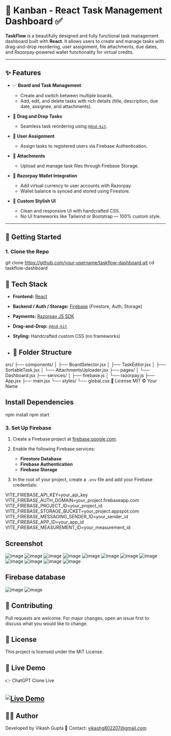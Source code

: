# 🧠 Kanban - React Task Management Dashboard ✅

**TaskFlow** is a beautifully designed and fully functional task management dashboard built with **React**. It allows users to create and manage tasks with drag-and-drop reordering, user assignment, file attachments, due dates, and Razorpay-powered wallet functionality for virtual credits.

---

## ✨ Features

- ✅ **Board and Task Management**
  - Create and switch between multiple boards.
  - Add, edit, and delete tasks with rich details (title, description, due date, assignee, and attachments).

- 🧲 **Drag and Drop Tasks**
  - Seamless task reordering using [`@dnd-kit`](https://github.com/clauderic/dnd-kit).

- 👥 **User Assignment**
  - Assign tasks to registered users via Firebase Authentication.

- 📎 **Attachments**
  - Upload and manage task files through Firebase Storage.

- 💸 **Razorpay Wallet Integration**
  - Add virtual currency to user accounts with Razorpay.
  - Wallet balance is synced and stored using Firestore.

- 🎨 **Custom Stylish UI**
  - Clean and responsive UI with handcrafted CSS.
  - No UI frameworks like Tailwind or Bootstrap — 100% custom style.

---

## 🚀 Getting Started

### 1. Clone the Repo
git clone https://github.com/your-username/taskflow-dashboard.git
cd taskflow-dashboard
## 🧱 Tech Stack


- **Frontend:** [React](https://reactjs.org/)
- **Backend / Auth / Storage:** [Firebase](https://firebase.google.com/) (Firestore, Auth, Storage)
- **Payments:** [Razorpay JS SDK](https://razorpay.com/docs/)
- **Drag-and-Drop:** [`@dnd-kit`](https://github.com/clauderic/dnd-kit)
- **Styling:** Handcrafted custom CSS (no frameworks)

- ## 📁 Folder Structure

src/
├── components/
│   ├── BoardSelector.jsx
│   ├── TaskEditor.jsx
│   ├── SortableTask.jsx
│   └── AttachmentsUploader.jsx
├── pages/
│   └── Dashboard.jsx
├── services/
│   ├── firebase.js
│   └── razorpay.js
├── App.jsx
├── main.jsx
└── styles/
    └── global.css
📄 License
MIT © Your Name
## Install Dependencies
npm install
npm start
### 3. Set Up Firebase

1. Create a Firebase project at [firebase.google.com](https://firebase.google.com).
2. Enable the following Firebase services:
   - **Firestore Database**
   - **Firebase Authentication**
   - **Firebase Storage**

3. In the root of your project, create a `.env` file and add your Firebase credentials:

VITE_FIREBASE_API_KEY=your_api_key
VITE_FIREBASE_AUTH_DOMAIN=your_project.firebaseapp.com
VITE_FIREBASE_PROJECT_ID=your_project_id
VITE_FIREBASE_STORAGE_BUCKET=your_project.appspot.com
VITE_FIREBASE_MESSAGING_SENDER_ID=your_sender_id
VITE_FIREBASE_APP_ID=your_app_id
VITE_FIREBASE_MEASUREMENT_ID=your_measurement_id

## Screenshot
![image](https://github.com/vik802207/Kanban-Project/blob/main/img/Screenshot%20(376).png)
![image](https://github.com/vik802207/Kanban-Project/blob/main/img/Screenshot%20(377).png)
![image](https://github.com/vik802207/Kanban-Project/blob/main/img/Screenshot%20(378).png)
![image](https://github.com/vik802207/Kanban-Project/blob/main/img/Screenshot%20(379).png)
![image](https://github.com/vik802207/Kanban-Project/blob/main/img/Screenshot%20(380).png)
![image](https://github.com/vik802207/Kanban-Project/blob/main/img/Screenshot%20(381).png)
![image](https://github.com/vik802207/Kanban-Project/blob/main/img/Screenshot%20(382).png)
![image](https://github.com/vik802207/Kanban-Project/blob/main/img/Screenshot%20(383).png)
![image](https://github.com/vik802207/Kanban-Project/blob/main/img/Screenshot%20(384).png)
![image](https://github.com/vik802207/Kanban-Project/blob/main/img/Screenshot%20(385).png)
![image](https://github.com/vik802207/Kanban-Project/blob/main/img/Screenshot%20(386).png)
![image](https://github.com/vik802207/Kanban-Project/blob/main/img/Screenshot%20(387).png)

## Firebase database

![image](https://github.com/vik802207/Kanban-Project/blob/main/img/Screenshot%20(388).png)
![image](https://github.com/vik802207/Kanban-Project/blob/main/img/Screenshot%20(389).png)

## 🤝 Contributing
Pull requests are welcome. For major changes, open an issue first to discuss what you would like to change.

## 📜 License
This project is licensed under the MIT License.
## 🔗 Live Demo
👉 ChatGPT Clone Live
## [![Live Demo](https://img.shields.io/badge/Live-Demo-brightgreen?style=for-the-badge)](https://kanban-project-pied.vercel.app/)
## 👨‍💻 Author
Developed by Vikash Gupta
📧 Contact: vikashg802207@gmail.com

